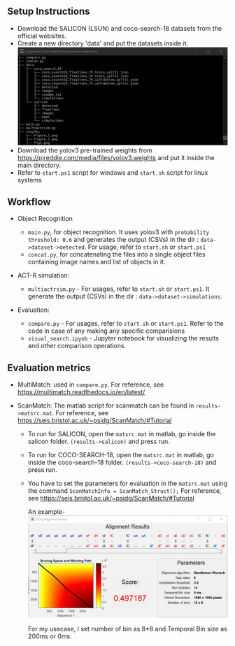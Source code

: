 ## Setup Instructions

- Download the SALICON (LSUN) and coco-search-18 datasets from the official websites.
- Create a new directory  'data' and put the datasets inside it.
 ![image-20210126085810789](results/dir_tree.jpg)
- Download the yolov3 pre-trained weights from https://pjreddie.com/media/files/yolov3.weights and put it inside the main directory.
- Refer to `start.ps1` script for windows and `start.sh` script for linux systems

## Workflow 

- Object Recognition
  - `main.py`, for object recognition. It uses yolov3 with `probability threshold: 0.6` and generates the output (CSVs) in the dir : `data->dataset->detected`. For usage, refer to `start.sh` or `start.ps1` 
  - `concat.py`, for concatenating the files into a single object files containing image names and list of objects in it.
  
- ACT-R simulation:
  
  - `multiactrsim.py` - For usages, refer to  `start.sh` or `start.ps1`.  It generate the output (CSVs) in the dir : `data->dataset->simulations`. 
  
- Evaluation:
  - `compare.py` - For usages, refer to  `start.sh` or `start.ps1`. Refer to the code in case of any making any specific comparisions
  - `visual_search.ipynb` - Jupyter notebook for visualizing the results and other comparison operations.
  
## Evaluation metrics

- MultiMatch: used in `compare.py`. For reference, see https://multimatch.readthedocs.io/en/latest/

- ScanMatch: The matlab script for scanmatch can be found in `results->matsrc.mat`.  For reference, see https://seis.bristol.ac.uk/~psidg/ScanMatch/#Tutorial

  - To run for SALICON, open the `matsrc.mat` in matlab, go inside the salicon folder. `(results->salicon)` and press run. 

  - To run for COCO-SEARCH-18, open the `matsrc.mat` in matlab, go inside the coco-search-18 folder. `(results->coco-search-18)` and press run. 

  - You have to set the parameters for evaluation in the `matsrc.mat` using the command `ScanMatchInfo = ScanMatch_Struct();`  For reference, see https://seis.bristol.ac.uk/~psidg/ScanMatch/#Tutorial

    An example- ![](scanmatch.jpg)

    For my usecase, I set number of bin as 8*8 and Temporal Bin size as 200ms or 0ms. 